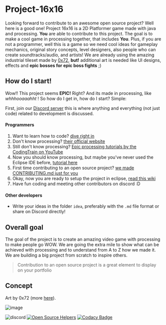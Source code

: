 # Project-16x16
Looking forward to contribute to an awesome open source project? Well here is a good one! Project 16x16 is a 2D Platformer game made with java and processing. **You** are able to contribute to this project. The goal is to make a cool game in processing together, that includes **You**. Plus, if you are not a programmer, well this is a game so we need cool ideas for gameplay mechanics, original story concepts, level designers, also people who can create soundtracks/audio, and artists! We are already using the amazing industrial tileset made by [0x72](https://0x72.itch.io/16x16-industrial-tileset), **but!** additional art is needed like UI designs, effects and **epic bosses for epic boss fights** ;) 

## How do I start!
Wow!! This project seems **EPIC!** Right? And its made in processing, like *whhhooaaahht* ! So how do I get in, how do I start? Simple:  

First, join our [Discord server](https://discord.gg/zDJSCqd)  this is where anything and everything (not just code) related to development is discussed.

#### Programmers
1. Want to learn how to code? [dive right in](http://hello.processing.org)
2. Don't know processing? [their official website](https://processing.org/)
3. Still don't know processing? [Epic processing tutorials by the CodingTrain on YouTube](https://www.youtube.com/watch?v=2VLaIr5Ckbs&list=PLRqwX-V7Uu6ZYJC7L-r6rX6utt6wwJCyi)
4. Now you should know processing, but maybe you've never used the Eclipse IDE before, [tutorial here](https://processing.org/tutorials/eclipse/)
5. First time contributing to an open source project? [we made CONTRIBUTING.md just for you](https://github.com/Stephcraft/Project-16x16/blob/master/CONTRIBUTING.md)
6. Okay, now you are ready to setup the project in eclipse, [read this wiki](https://github.com/Stephcraft/Project-16x16/wiki/Setup)
7. Have fun coding and meeting other contributors on discord :D

#### Other developers
* Write your ideas in the folder `idea`, preferably with the `.md` file format or share on Discord directly!

## Overall goal
The goal of the project is to create an amazing video game with processing to make people go WOW. We are going the extra mile to show what can be achieved with processing and to understand from A to Z how we made it. We are building a big project from scratch to inspire others.  

> Contribution to an open source project is a great element to display on your portfolio

## Concept
Art by 0x72 (more [here](https://0x72.itch.io/16x16-industrial-tileset)).

![image](https://img.itch.zone/aW1hZ2UvMTYyMzY0Lzc3MzkzMy5naWY=/794x1000/K7WB6P.gif) 

![discord](https://img.shields.io/discord/310521827749265409?color=%23738adb&label=Discord&logo=Stephcraft)
[![Open Source Helpers](https://www.codetriage.com/stephcraft/project-16x16/badges/users.svg)](https://www.codetriage.com/stephcraft/project-16x16) [![Codacy Badge](https://api.codacy.com/project/badge/Grade/968c04792ffc4536ac7b9428ed79997d)](https://www.codacy.com/manual/micycle1/Project-16x16?utm_source=github.com&amp;utm_medium=referral&amp;utm_content=Stephcraft/Project-16x16&amp;utm_campaign=Badge_Grade)

